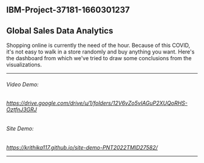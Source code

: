 ## IBM-Project-37181-1660301237
## Global Sales Data Analytics
Shopping online is currently the need of the hour. Because of this COVID, it's not easy to walk in a store randomly and buy anything you want. Here's the dashboard from which we've tried to draw some conclusions from the visualizations.
<hr>
<h6>Video Demo: <h6>

https://drive.google.com/drive/u/1/folders/12V6vZo5vIAGuP2XUQoRHS-OztfnJ3GRJ
<br>
<h6>Site Demo: <h6>

https://krithika117.github.io/site-demo-PNT2022TMID27582/
<hr>
